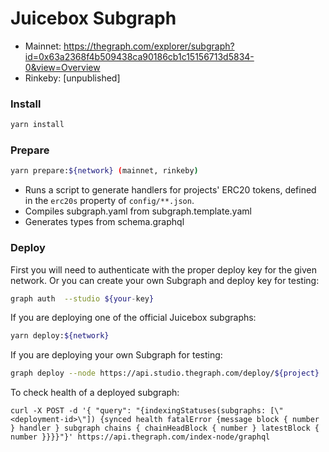# Juicebox Subgraph

- Mainnet: https://thegraph.com/explorer/subgraph?id=0x63a2368f4b509438ca90186cb1c15156713d5834-0&view=Overview
- Rinkeby: [unpublished]

### Install

```bash
yarn install
```

### Prepare

```bash
yarn prepare:${network} (mainnet, rinkeby)
```

- Runs a script to generate handlers for projects' ERC20 tokens, defined in the `erc20s` property of `config/**.json`.
- Compiles subgraph.yaml from subgraph.template.yaml
- Generates types from schema.graphql

### Deploy

First you will need to authenticate with the proper deploy key for the given network. Or you can create your own Subgraph and deploy key for testing:

```bash
graph auth  --studio ${your-key}
```

If you are deploying one of the official Juicebox subgraphs:

```bash
yarn deploy:${network}
```

If you are deploying your own Subgraph for testing:

```bash
graph deploy --node https://api.studio.thegraph.com/deploy/${project}
```

To check health of a deployed subgraph: 

```
curl -X POST -d '{ "query": "{indexingStatuses(subgraphs: [\"<deployment-id>\"]) {synced health fatalError {message block { number } handler } subgraph chains { chainHeadBlock { number } latestBlock { number }}}}"}' https://api.thegraph.com/index-node/graphql
```
